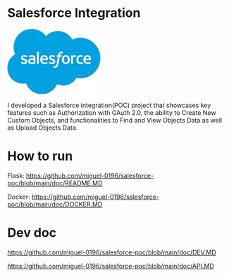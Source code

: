 # Salesforce Integration
![Salesforce](img/salesforce.png)

I developed a Salesforce integration(POC) project that showcases key features such as Authorization with OAuth 2.0, the ability to Create New Custom Objects, and functionalities to Find and View Objects Data as well as Upload Objects Data.


# How to run
Flask: https://github.com/miguel-0196/salesforce-poc/blob/main/doc/README.MD

Docker: https://github.com/miguel-0196/salesforce-poc/blob/main/doc/DOCKER.MD


# Dev doc
https://github.com/miguel-0196/salesforce-poc/blob/main/doc/DEV.MD

https://github.com/miguel-0196/salesforce-poc/blob/main/doc/API.MD
